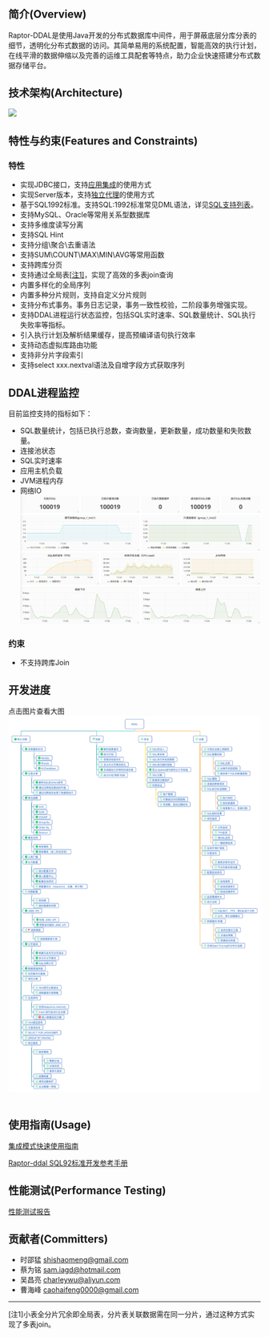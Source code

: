 ## 简介(Overview)
Raptor-DDAL是使用Java开发的分布式数据库中间件，用于屏蔽底层分库分表的细节，透明化分布式数据的访问。其简单易用的系统配置，智能高效的执行计划，在线平滑的数据伸缩以及完善的运维工具配套等特点，助力企业快速搭建分布式数据存储平台。

## 技术架构(Architecture)
<img src="http://git.oschina.net/uploads/images/2017/0111/180558_05829119_726360.jpeg" width="650" />

## 特性与约束(Features and Constraints)
### 特性
- 实现JDBC接口，支持[应用集成](http://git.oschina.net/f150/raptor-ddal/blob/develop/doc/ddal-jdbc-document.md)的使用方式
- 实现Server版本，支持[独立代理](http://git.oschina.net/f150/raptor-ddal/blob/develop/doc/ddal-proxy-document.md)的使用方式
- 基于SQL1992标准。支持SQL:1992标准常见DML语法，详见[SQL支持列表](#summary)。
- 支持MySQL、Oracle等常用关系型数据库
- 支持多维度读写分离
- 支持SQL Hint
- 支持分组\聚合\去重语法
- 支持SUM\COUNT\MAX\MIN\AVG等常用函数
- 支持跨库分页
- 支持通过全局表[[注1]](#annotate1)，实现了高效的多表join查询
- 内置多样化的全局序列
- 内置多种分片规则，支持自定义分片规则
- 支持分布式事务。事务日志记录，事务一致性校验，二阶段事务增强实现。
- 支持DDAL进程运行状态监控，包括SQL实时速率、SQL数量统计、SQL执行失败率等指标。
- 引入执行计划及解析结果缓存，提高预编译语句执行效率
- 支持动态虚拟库路由功能
- 支持非分片字段索引
- 支持select xxx.nextval语法及自增字段方式获取序列

## DDAL进程监控
目前监控支持的指标如下：

- SQL数量统计，包括已执行总数，查询数量，更新数量，成功数量和失败数量。
- 连接池状态
- SQL实时速率
- 应用主机负载
- JVM进程内存
- 网络IO
  <img src="./doc/images/monitor-grafana-snapshot.png" width="650" />

### 约束
- 不支持跨库Join

## 开发进度
点击图片查看大图
<img src="./doc/images/DDAL开发进度.png" width="680" /> ​

## 使用指南(Usage)
[集成模式快速使用指南](./doc/标准输出物/使用手册/快速使用手册-LATEST.md)

<span id="summary">[Raptor-ddal SQL92标准开发参考手册](./doc/参考资料/SQL1992/SQL-STD92-DDAL-SUMMARY.pdf)</span>

## 性能测试(Performance Testing)
[性能测试报告](http://git.oschina.net/f150/raptor-ddal/wikis/8.%E6%80%A7%E8%83%BD%E6%B5%8B%E8%AF%95)

## 贡献者(Committers)

* 时邵猛 shishaomeng@gmail.com
* 蔡为铭 sam.iagd@hotmail.com
* 吴昌亮 charleywu@aliyun.com
* 曹海峰 caohaifeng0000@gmail.com

----
<span id="annotate1">[注1]</span>小表全分片冗余即全局表，分片表关联数据需在同一分片，通过这种方式实现了多表join。
